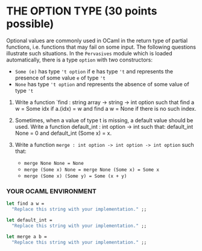 # THE OPTION TYPE  (30 points possible)
Optional values are commonly used in OCaml in the return type of partial functions, i.e. functions that may fail on some input. The following questions illustrate such situations.
In the `Pervasives` module which is loaded automatically, there is a type `option` with two constructors:
* `Some (e)` has type `'t option` if e has type `'t` and represents the presence of some value `e` of type `'t`
* `None` has type `'t option` and represents the absence of some value of type `'t`

1. Write a function `find : string array -> string -> int option such that find a w = Some idx if a.(idx) = w and find a w = None if there is no such index.

2. Sometimes, when a value of type t is missing, a default value should be used.
Write a function default_int : int option -> int such that: default_int None = 0 and default_int (Some x) = x.

3. Write a function `merge : int option -> int option -> int option` such that:
    * `merge None None = None`
    * `merge (Some x) None = merge None (Some x) = Some x`
    * `merge (Some x) (Some y) = Some (x + y)`

### YOUR OCAML ENVIRONMENT
```ocaml
let find a w =
  "Replace this string with your implementation." ;;

let default_int =
  "Replace this string with your implementation." ;;

let merge a b =
  "Replace this string with your implementation." ;;
```
